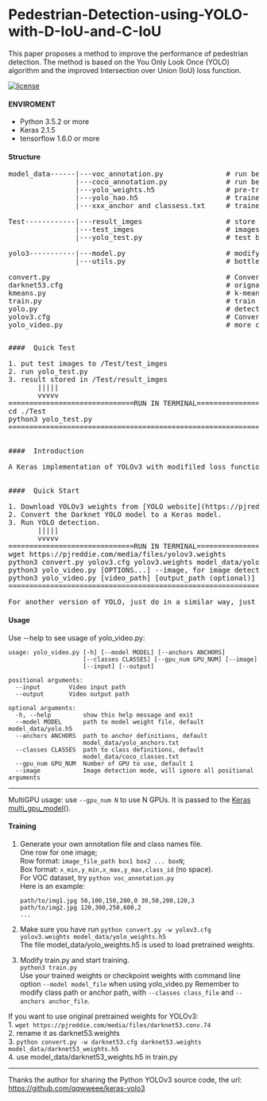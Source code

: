 # Pedestrian-Detection-using-YOLO-with-D-IoU-and-C-IoU
This paper proposes a method to improve the performance of pedestrian detection. The method is based on the You Only Look Once (YOLO) algorithm and the improved Intersection over Union (IoU) loss function.
 
 
[![license](https://img.shields.io/github/license/mashape/apistatus.svg)](LICENSE)

####  ENVIROMENT
- Python 3.5.2 or more 
- Keras 2.1.5
- tensorflow 1.6.0 or more

####  Structure
<pre>
model_data------|---voc_annotation.py               # run before training voc dataset
                |---coco_annotation.py              # run before training coco dataset
                |---yolo_weights.h5                 # pre-trained weight file [over 25mb, not uploaded]
                |---yolo_hao.h5                     # trained YOLO model      
                |---xxx_anchor and classess.txt     # traine different dataset  

Test------------|---result_imges                    # store tested images
                |---test_imges                      # images for testing
                |---yolo_test.py                    # test basic model performance for DEMO

yolo3-----------|---model.py                        # modify the training strategy
                |---utils.py                        # bottleneck training added in addtional 
                 
convert.py                                          # Convert the Darknet YOLO model to a Keras model
darknet53.cfg                                       # orignal network from Joseph
kmeans.py                                           # k-means clustering and regression
train.py                                            # train specific model
yolo.py                                             # detecting configuration in images and videos
yolov3.cfg                                          # Converted model from Darknet
yolo_video.py                                       # more command line option parsing 

</pre>

<pre>
####  Quick Test

1. put test images to /Test/test_imges
2. run yolo_test.py
3. result stored in /Test/result_imges
       |||||
       vvvvv   
==============================RUN IN TERMINAL==============================
cd ./Test
python3 yolo_test.py
===========================================================================


####  Introduction

A Keras implementation of YOLOv3 with modifiled loss function(Tensorflow backend).


####  Quick Start

1. Download YOLOv3 weights from [YOLO website](https://pjreddie.com/darknet/yolo/).
2. Convert the Darknet YOLO model to a Keras model. 
3. Run YOLO detection.
       |||||
       vvvvv
==============================RUN IN TERMINAL==============================
wget https://pjreddie.com/media/files/yolov3.weights
python3 convert.py yolov3.cfg yolov3.weights model_data/yolo.h5
python3 yolo_video.py [OPTIONS...] --image, for image detection mode, OR
python3 yolo_video.py [video_path] [output_path (optional)]
===========================================================================

For another version of YOLO, just do in a similar way, just specify model path and anchor path with `--model model_file` and `--anchors anchor_file`.
</pre>

#### Usage
Use --help to see usage of yolo_video.py:
```
usage: yolo_video.py [-h] [--model MODEL] [--anchors ANCHORS]
                     [--classes CLASSES] [--gpu_num GPU_NUM] [--image]
                     [--input] [--output]

positional arguments:
  --input        Video input path
  --output       Video output path

optional arguments:
  -h, --help         show this help message and exit
  --model MODEL      path to model weight file, default model_data/yolo.h5
  --anchors ANCHORS  path to anchor definitions, default
                     model_data/yolo_anchors.txt
  --classes CLASSES  path to class definitions, default
                     model_data/coco_classes.txt
  --gpu_num GPU_NUM  Number of GPU to use, default 1
  --image            Image detection mode, will ignore all positional arguments
```
---

MultiGPU usage: use `--gpu_num N` to use N GPUs. It is passed to the [Keras multi_gpu_model()](https://keras.io/utils/#multi_gpu_model).

####  Training

1. Generate your own annotation file and class names file.  
    One row for one image;  
    Row format: `image_file_path box1 box2 ... boxN`;  
    Box format: `x_min,y_min,x_max,y_max,class_id` (no space).  
    For VOC dataset, try `python voc_annotation.py`  
    Here is an example:
    ```
    path/to/img1.jpg 50,100,150,200,0 30,50,200,120,3
    path/to/img2.jpg 120,300,250,600,2
    ...
    ```

2. Make sure you have run `python convert.py -w yolov3.cfg yolov3.weights model_data/yolo_weights.h5`  
    The file model_data/yolo_weights.h5 is used to load pretrained weights.

3. Modify train.py and start training.  
    `python3 train.py`  
    Use your trained weights or checkpoint weights with command line option `--model model_file` when using yolo_video.py
    Remember to modify class path or anchor path, with `--classes class_file` and `--anchors anchor_file`.

If you want to use original pretrained weights for YOLOv3:  
    1. `wget https://pjreddie.com/media/files/darknet53.conv.74`  
    2. rename it as darknet53.weights  
    3. `python convert.py -w darknet53.cfg darknet53.weights model_data/darknet53_weights.h5`  
    4. use model_data/darknet53_weights.h5 in train.py

---
 


Thanks the author for sharing the Python YOLOv3 source code, the url: https://github.com/qqwweee/keras-yolo3
